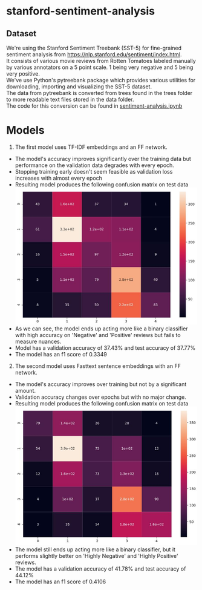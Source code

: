 # stanford-sentiment-analysis

## Dataset
We're using the Stanford Sentiment Treebank (SST-5) for fine-grained sentiment analysis from https://nlp.stanford.edu/sentiment/index.html.  
It consists of various movie reviews from Rotten Tomatoes labeled manually by various annotators on a 5 point scale. 1 being very negative and 5 being very positive.  
We've use Python's pytreebank package which provides various utilities for downloading, importing and visualizing the SST-5 dataset.  
The data from pytreebank is converted from trees found in the trees folder to more readable text files stored in the data folder.  
The code for this conversion can be found in [sentiment-analysis.ipynb](models/sentiment-analysis.ipynb)
# Models
1) The first model uses TF-IDF embeddings and an FF network.  
 - The model's accuracy improves significantly over the training data but performance on the validation data degrades with every epoch.
 - Stopping training early doesn't seem feasible as validation loss increases with almost every epoch
 - Resulting model produces the following confusion matrix on test data  
 ![basic FFN HM](images/basic_FFN_hm.jpg)
 - As we can see, the model ends up acting more like a binary classifier with high accuracy on 'Negative' and 'Positive' reviews but fails to measure nuances.
 - Model has a validation accuracy of 37.43% and test accuracy of 37.77%  
 - The model has an f1 score of 0.3349

2) The second model uses Fasttext sentence embeddings with an FF network.
- The model's accuracy improves over training but not by a significant amount.
- Validation accuracy changes over epochs but with no major change.
- Resulting model produces the following confusion matrix on test data  
![FT FFN HM](images/FT_FFN_hm.jpg)
- The model still ends up acting more like a binary classifier, but it performs slightly better on 'Highly Negative' and 'Highly Positive' reviews.
- The model has a validation accuracy of 41.78% and test accuracy of 44.12%
- The model has an f1 score of 0.4106